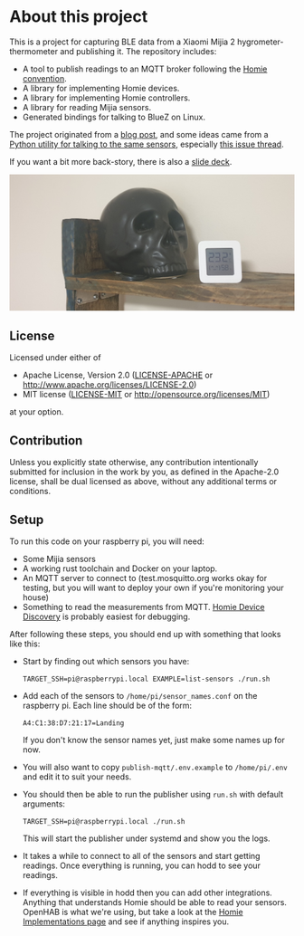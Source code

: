 # About this project

This is a project for capturing BLE data from a Xiaomi Mijia 2
hygrometer-thermometer and publishing it. The repository includes:

- A tool to publish readings to an MQTT broker following the [Homie convention](https://homieiot.github.io/).
- A library for implementing Homie devices.
- A library for implementing Homie controllers.
- A library for reading Mijia sensors.
- Generated bindings for talking to BlueZ on Linux.

The project originated from a
[blog post](https://dev.to/lcsfelix/using-rust-blurz-to-capture-bluetooth-messages-9f-temp-slug-3838740?preview=259783675da772c58dae7c7ec5e06fd3e9746205826a13f6c39fcdefba2e37713113f2b21f1aeade314f556d37c2bc59e2c0b128499dd616d3622327),
and some ideas came from a
[Python utility for talking to the same sensors](https://github.com/JsBergbau/MiTemperature2),
especially [this issue thread](https://github.com/JsBergbau/MiTemperature2/issues/1).

If you want a bit more back-story, there is also a [slide deck](https://alsuren.github.io/mijia-homie/doc/presentation/).

![Serving Suggestion](./doc/presentation/title.jpg)

## License

Licensed under either of

- Apache License, Version 2.0
  ([LICENSE-APACHE](LICENSE-APACHE) or http://www.apache.org/licenses/LICENSE-2.0)
- MIT license
  ([LICENSE-MIT](LICENSE-MIT) or http://opensource.org/licenses/MIT)

at your option.

## Contribution

Unless you explicitly state otherwise, any contribution intentionally submitted
for inclusion in the work by you, as defined in the Apache-2.0 license, shall be
dual licensed as above, without any additional terms or conditions.

## Setup

To run this code on your raspberry pi, you will need:

- Some Mijia sensors
- A working rust toolchain and Docker on your laptop.
- An MQTT server to connect to (test.mosquitto.org works okay for testing, but you will want to deploy your own if you're monitoring your house)
- Something to read the measurements from MQTT. [Homie Device Discovery](https://rroemhild.github.io/hodd/) is probably easiest for debugging.

After following these steps, you should end up with something that looks like this:

[](./doc/setup-system-overview.svg)

- Start by finding out which sensors you have:

      TARGET_SSH=pi@raspberrypi.local EXAMPLE=list-sensors ./run.sh

- Add each of the sensors to `/home/pi/sensor_names.conf` on the raspberry pi. Each line should be of the form:

      A4:C1:38:D7:21:17=Landing

  If you don't know the sensor names yet, just make some names up for now.

- You will also want to copy `publish-mqtt/.env.example` to `/home/pi/.env` and edit it to suit your needs.

- You should then be able to run the publisher using `run.sh` with default arguments:

      TARGET_SSH=pi@raspberrypi.local ./run.sh

  This will start the publisher under systemd and show you the logs.

- It takes a while to connect to all of the sensors and start getting readings. Once everything is running, you can hodd to see your readings.

- If everything is visible in hodd then you can add other integrations. Anything that understands Homie should be able to read your sensors. OpenHAB is what we're using, but take a look at the [Homie Implementations page](https://homieiot.github.io/implementations/) and see if anything inspires you.
